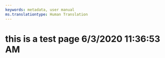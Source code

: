 ```yaml
---
keywords: metadata, user manual
ms.translationtype: Human Translation
---
```

# this is a test page 6/3/2020 11:36:53 AM